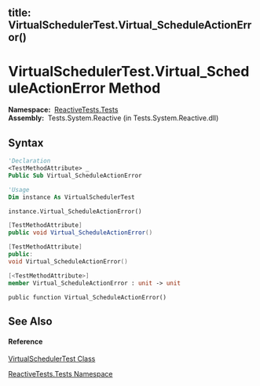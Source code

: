 title: VirtualSchedulerTest.Virtual_ScheduleActionError()
---
# VirtualSchedulerTest.Virtual\_ScheduleActionError Method

**Namespace:**  [ReactiveTests.Tests](ReactiveTests.Tests\ReactiveTests.Tests.md)  
**Assembly:**  Tests.System.Reactive (in Tests.System.Reactive.dll)

## Syntax

```vb
'Declaration
<TestMethodAttribute> _
Public Sub Virtual_ScheduleActionError
```

```vb
'Usage
Dim instance As VirtualSchedulerTest

instance.Virtual_ScheduleActionError()
```

```csharp
[TestMethodAttribute]
public void Virtual_ScheduleActionError()
```

```c++
[TestMethodAttribute]
public:
void Virtual_ScheduleActionError()
```

```fsharp
[<TestMethodAttribute>]
member Virtual_ScheduleActionError : unit -> unit 
```

```jscript
public function Virtual_ScheduleActionError()
```

## See Also

#### Reference

[VirtualSchedulerTest Class](VirtualSchedulerTest\VirtualSchedulerTest.md)

[ReactiveTests.Tests Namespace](ReactiveTests.Tests\ReactiveTests.Tests.md)
